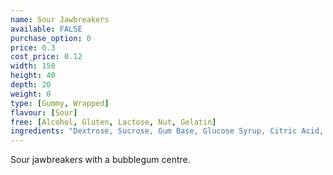 ```yaml
---
name: Sour Jawbreakers
available: FALSE
purchase_option: 0
price: 0.3
cost_price: 0.12
width: 150
height: 40
depth: 20
weight: 0
type: [Gummy, Wrapped]
flavour: [Sour]
free: [Alcohol, Gluten, Lactose, Nut, Gelatin]
ingredients: "Dextrose, Sucrose, Gum Base, Glucose Syrup, Citric Acid, Flavourings, Colours: E104, E133; Glazing Agents: Carnauba Wax; Antioxidant: E321"
---
```

Sour jawbreakers with a bubblegum centre.